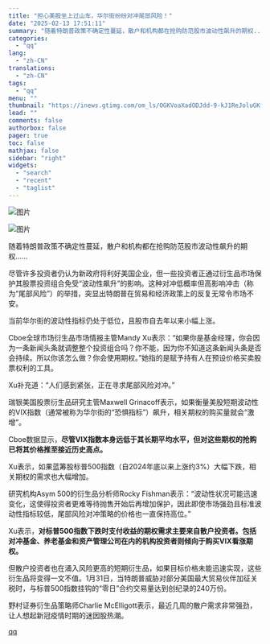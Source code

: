 ```yaml
---
title: "担心美股坐上过山车，华尔街纷纷对冲尾部风险！"
date: "2025-02-13 17:51:11"
summary: "随着特朗普政策不确定性蔓延，散户和机构都在抢购防范股市波动性飙升的期权......尽管许多投资者仍认..."
categories:
  - "qq"
lang:
  - "zh-CN"
translations:
  - "zh-CN"
tags:
  - "qq"
menu: ""
thumbnail: "https://inews.gtimg.com/om_ls/OGKVoaXadODJdd-9-kJ1ReJoluGKfZvDk_F-ljFN9nC9AAA_640360/0"
lead: ""
comments: false
authorbox: false
pager: true
toc: false
mathjax: false
sidebar: "right"
widgets:
  - "search"
  - "recent"
  - "taglist"
---
```


![图片](https://inews.gtimg.com/om_bt/O4GJ4_7zW8hW3RPPp1jUTVegavsIepaLTesIDwiwMvaJsAA/641)

![图片](https://inews.gtimg.com/om_bt/OPewzIXWk92knu0gXkUV0pIZM_JJ6iuDB8Jk7u4qj6-70AA/641)

随着特朗普政策不确定性蔓延，散户和机构都在抢购防范股市波动性飙升的期权......

尽管许多投资者仍认为新政府将利好美国企业，但一些投资者正通过衍生品市场保护其股票投资组合免受“波动性飙升”的影响。这种对冲低概率但高影响冲击（称为“尾部风险”）的举措，突显出特朗普在贸易和经济政策上的反复无常令市场不安。

当前华尔街的波动性指标仍处于低位，且股市自去年以来小幅上涨。

Cboe全球市场衍生品市场情报主管Mandy Xu表示：“如果你是基金经理，你会因为一条新闻头条就调整整个投资组合吗？你不能，因为你不知道这条新闻头条是否会持续。所以你该怎么做？你会使用期权。”她指的是赋予持有人在预设价格买卖股票权利的工具。

Xu补充道：“人们感到紧张，正在寻求尾部风险对冲。”

瑞银美国股票衍生品研究主管Maxwell Grinacoff表示，如果衡量美股短期波动性的VIX指数（通常被称为华尔街的“恐惧指标”）飙升，相关期权的购买量就会“激增”。

Cboe数据显示，**尽管VIX指数本身远低于其长期平均水平，但对这些期权的抢购已将其价格推至接近历史高点。**

Xu表示，如果蓝筹股标普500指数（自2024年底以来上涨约3%）大幅下跌，相关期权的需求也大幅增加。

研究机构Asym 500的衍生品分析师Rocky Fishman表示：“波动性状况可能迅速变化，这使得投资者更难等待抛售开始后再增加保护，因此即使市场强劲且标准波动性指标较低，尾部风险对冲策略的价格也一直保持高位。”

Xu表示，**对标普500指数下跌时支付收益的期权需求主要来自散户投资者。包括对冲基金、养老基金和资产管理公司在内的机构投资者则倾向于购买VIX看涨期权。**

但散户投资者也在涌入风险更高的短期衍生品，如果目标价格未能迅速实现，这些衍生品将变得一文不值。1月31日，当特朗普威胁对部分美国最大贸易伙伴加征关税时，与标普500指数挂钩的“零日”合约交易量达到创纪录的240万份。

野村证券衍生品策略师Charlie McElligott表示，最近几周的散户需求非常强劲，让人想起新冠疫情时期的迷因股热潮。

[qq](https://new.qq.com/rain/a/20250213A06X0T00)
